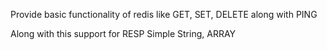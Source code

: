 Provide basic functionality of redis like
GET, SET, DELETE along with PING

Along with this support for RESP
Simple String, ARRAY